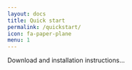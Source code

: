 ```yaml
---
layout: docs
title: Quick start
permalink: /quickstart/
icon: fa-paper-plane
menu: 1
---
```


Download and installation instructions...
